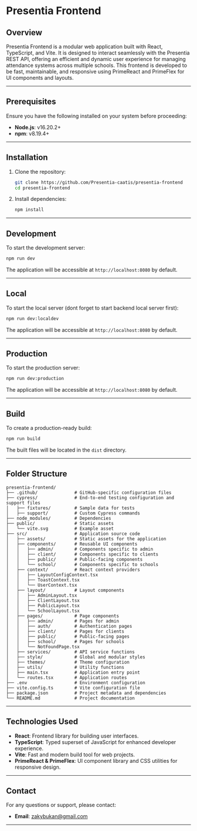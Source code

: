 # Presentia Frontend

## Overview
Presentia Frontend is a modular web application built with React, TypeScript, and Vite. It is designed to interact seamlessly with the Presentia REST API, offering an efficient and dynamic user experience for managing attendance systems across multiple schools. This frontend is developed to be fast, maintainable, and responsive using PrimeReact and PrimeFlex for UI components and layouts.

---

## Prerequisites
Ensure you have the following installed on your system before proceeding:

- **Node.js**: v16.20.2+
- **npm**: v8.19.4+

---

## Installation

1. Clone the repository:
   ```bash
   git clone https://github.com/Presentia-caatis/presentia-frontend
   cd presentia-frontend
   ```

2. Install dependencies:
   ```bash
   npm install
   ```

---

## Development

To start the development server:
```bash
npm run dev
```
The application will be accessible at `http://localhost:8080` by default.

---

## Local

To start the local server (dont forget to start backend local server first):
```bash
npm run dev:localdev
```
The application will be accessible at `http://localhost:8080` by default.

---

## Production

To start the production server:
```bash
npm run dev:production
```
The application will be accessible at `http://localhost:8080` by default.

---

## Build

To create a production-ready build:
```bash
npm run build
```
The built files will be located in the `dist` directory.

---

## Folder Structure

```plaintext
presentia-frontend/
├── .github/              # GitHub-specific configuration files
├── cypress/              # End-to-end testing configuration and support files
│   ├── fixtures/         # Sample data for tests
│   ├── support/          # Custom Cypress commands
├── node_modules/         # Dependencies
├── public/               # Static assets
│   └── vite.svg          # Example asset
├── src/                  # Application source code
│   ├── assets/           # Static assets for the application
│   ├── components/       # Reusable UI components
│   │   ├── admin/        # Components specific to admin
│   │   ├── client/       # Components specific to clients
│   │   ├── public/       # Public-facing components
│   │   └── school/       # Components specific to schools
│   ├── context/          # React context providers
│   │   ├── LayoutConfigContext.tsx
│   │   ├── ToastContext.tsx
│   │   └── UserContext.tsx
│   ├── layout/           # Layout components
│   │   ├── AdminLayout.tsx
│   │   ├── ClientLayout.tsx
│   │   ├── PublicLayout.tsx
│   │   └── SchoolLayout.tsx
│   ├── pages/            # Page components
│   │   ├── admin/        # Pages for admin
│   │   ├── auth/         # Authentication pages
│   │   ├── client/       # Pages for clients
│   │   ├── public/       # Public-facing pages
│   │   ├── school/       # Pages for schools
│   │   └── NotFoundPage.tsx
│   ├── services/         # API service functions
│   ├── style/            # Global and modular styles
│   ├── themes/           # Theme configuration
│   ├── utils/            # Utility functions
│   ├── main.tsx          # Application entry point
│   └── routes.tsx        # Application routes
├── .env                  # Environment configuration
├── vite.config.ts        # Vite configuration file
├── package.json          # Project metadata and dependencies
└── README.md             # Project documentation
```

---

## Technologies Used
- **React**: Frontend library for building user interfaces.
- **TypeScript**: Typed superset of JavaScript for enhanced developer experience.
- **Vite**: Fast and modern build tool for web projects.
- **PrimeReact & PrimeFlex**: UI component library and CSS utilities for responsive design.

---

## Contact
For any questions or support, please contact:
- **Email**: zakybukan@gmail.com

---

